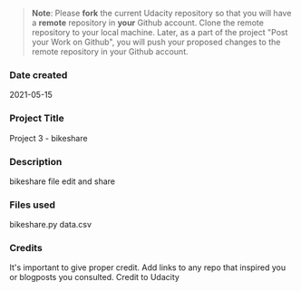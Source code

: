 >**Note**: Please **fork** the current Udacity repository so that you will have a **remote** repository in **your** Github account. Clone the remote repository to your local machine. Later, as a part of the project "Post your Work on Github", you will push your proposed changes to the remote repository in your Github account.

### Date created
2021-05-15

### Project Title
Project 3 - bikeshare

### Description
bikeshare file edit and share

### Files used
bikeshare.py
data.csv

### Credits
It's important to give proper credit. Add links to any repo that inspired you or blogposts you consulted.
Credit to Udacity
